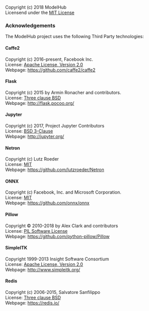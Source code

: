 Copyright (c) 2018 ModelHub  
Licensend under the [MIT License](https://raw.githubusercontent.com/modelhub-ai/modelhub-docker/master/LICENSE)

### Acknowledgements

The ModelHub project uses the following Third Party technologies:

#### Caffe2
Copyright (c) 2016-present, Facebook Inc.  
License: [Apache License, Version 2.0](https://raw.githubusercontent.com/caffe2/caffe2/master/LICENSE)  
Webpage: https://github.com/caffe2/caffe2  

#### Flask
Copyright (c) 2015 by Armin Ronacher and contributors.  
License: [Three clause BSD](http://flask.pocoo.org/docs/0.12/license/)  
Webpage: http://flask.pocoo.org/  

#### Jupyter
Copyright (c) 2017, Project Jupyter Contributors  
License: [BSD 3-Clause](https://raw.githubusercontent.com/jupyter/jupyter/master/LICENSE)  
Webpage: http://jupyter.org/  

#### Netron
Copyright (c) Lutz Roeder  
License: [MIT](https://raw.githubusercontent.com/lutzroeder/Netron/master/LICENSE)  
Webpage: https://github.com/lutzroeder/Netron

#### ONNX
Copyright (c) Facebook, Inc. and Microsoft Corporation.  
License: [MIT](https://raw.githubusercontent.com/onnx/onnx/master/LICENSE)  
Webpage: https://github.com/onnx/onnx  

#### Pillow
Copyright © 2010-2018 by Alex Clark and contributors  
License: [PIL Software License](https://raw.githubusercontent.com/python-pillow/Pillow/master/LICENSE)  
Webpage: https://github.com/python-pillow/Pillow  

#### SimpleITK
Copyright 1999-2013 Insight Software Consortium  
License: [Apache License, Version 2.0](https://raw.githubusercontent.com/SimpleITK/SimpleITK/master/LICENSE)  
Webpage: http://www.simpleitk.org/   

#### Redis
Copyright (c) 2006-2015, Salvatore Sanfilippo  
License: [Three clause BSD](https://redis.io/topics/license)  
Webpage: https://redis.io/  


